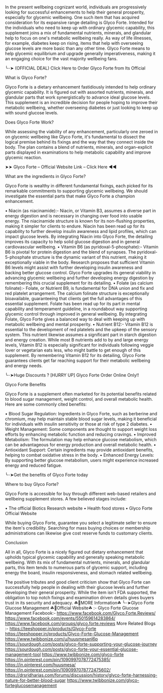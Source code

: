 
In the present wellbeing cognizant world, individuals are progressively looking for successful enhancements to help their general prosperity, especially for glycemic wellbeing. One such item that has acquired consideration for its expansive range detailing is Glyco Forte. Intended for the individuals who need to keep up with ordinary glycemic capability, this supplement joins a mix of fundamental nutrients, minerals, and glandular help to focus on one's metabolic wellbeing really. As way of life illnesses, for example, diabetes keep on rising, items that help with overseeing glucose levels are more basic than any other time. Glyco Forte means to help glycemic equilibrium and upgrade generally imperativeness, making it an engaging choice for the vast majority wellbeing fans.

╰┈➤ (OFFICIAL DEAL) Click Here to Order Glyco Forte from Its Official

What is Glyco Forte?

Glyco Forte is a dietary enhancement fastidiously intended to help ordinary glycemic capability. It is figured out with assorted nutrients, minerals, and glandular parts that work synergistically to advance ideal glucose levels. This supplement is an incredible decision for people hoping to improve their metabolic wellbeing, whether overseeing diabetes or just looking to keep up with sound glucose levels.


Does Glyco Forte Work?

While assessing the viability of any enhancement, particularly one zeroed in on glycemic wellbeing like Glyco Forte, it's fundamental to dissect the logical premise behind its fixings and the way that they connect inside the body. The plan contains a blend of nutrients, minerals, and organ-explicit parts displayed in examinations to help metabolic capability and improve glycemic reaction.

➤➤ Glyco Forte – Official Website Link – Click Here ◀◀

What are the ingredients in Glyco Forte?

Glyco Forte is wealthy in different fundamental fixings, each picked for its remarkable commitments to supporting glycemic wellbeing. We should investigate the essential parts that make Glyco Forte a champion enhancement.

•	Niacin (as niacinamide):- Niacin, or Vitamin B3, assumes a diverse part in energy digestion and is necessary in changing over food into usable energy. The niacinamide structure is known for its non-flushing properties, making it simpler for clients to endure. Niacin has been read up for its capability to further develop insulin awareness and lipid profiles, which can impact glucose levels. By integrating Niacin into Glyco Forte, the detailing improves its capacity to help solid glucose digestion and in general cardiovascular wellbeing.
•	Vitamin B6 (as pyridoxal-5-phosphate):- Vitamin B6 is pivotal for protein digestion and the blend of synapses. The pyridoxal-5-phosphate structure is the dynamic variant of this nutrient, making it exceptionally viable in the body. Research proposes that sufficient Vitamin B6 levels might assist with further developing insulin awareness and backing better glucose control. Glyco Forte upgrades its general viability in advancing glycemic wellbeing and further developing energy digestion by remembering this crucial supplement for its detailing.
•	Folate (as calcium folinate):- Folate, or Nutrient B9, is fundamental for DNA union and fix and red platelet arrangement. The calcium folinate structure is exceptionally bioavailable, guaranteeing that clients get the full advantages of this essential supplement. Folate has been read up for its part in mental capability and temperament guideline, in a roundabout way supporting glycemic control through improved in general wellbeing. By integrating Folate, Glyco Forte gives a balanced way to deal with keeping up with metabolic wellbeing and mental prosperity.
•	Nutrient B12:- Vitamin B12 is essential to the development of red platelets and the upkeep of the sensory system. This nutrient likewise assumes a significant part in starch digestion and energy creation. While most B nutrients add to by and large energy levels, Vitamin B12 is especially significant for individuals following veggie lover or vegetarian eats less, who might battle to get enough of this supplement. By remembering Vitamin B12 for its detailing, Glyco Forte guarantees clients get far reaching support for their metabolic wellbeing and energy needs.

╰┈➤Huge Discounts ? [HURRY UP] Glyco Forte Order Online Only!!

Glyco Forte Benefits

Glyco Forte is a supplement often marketed for its potential benefits related to blood sugar management, weight control, and overall metabolic health. Here are some commonly cited benefits:

•	Blood Sugar Regulation: Ingredients in Glyco Forte, such as berberine and chromium, may help maintain stable blood sugar levels, making it beneficial for individuals with insulin sensitivity or those at risk of type 2 diabetes.
•	Weight Management: Some components are thought to support weight loss efforts by enhancing metabolic function and reducing cravings.
•	Improved Metabolism: The formulation may help enhance glucose metabolism, which can be advantageous for energy production and overall metabolic health.
•	Antioxidant Support: Certain ingredients may provide antioxidant benefits, helping to combat oxidative stress in the body.
•	Enhanced Energy Levels: By supporting better glucose metabolism, users might experience increased energy and reduced fatigue.

╰┈➤Get the benefits of Glyco Forte today

Where to buy Glyco Forte?

Glyco Forte is accessible for buy through different web-based retailers and wellbeing supplement stores. A few believed stages include:

•	The official Biotics Research website
•	Health food stores
•	Glyco Forte Official Website

While buying Glyco Forte, guarantee you select a legitimate seller to ensure the item's credibility. Searching for mass buying choices or membership administrations can likewise give cost reserve funds to customary clients.


Conclusion

All in all, Glyco Forte is a nicely figured out dietary enhancement that upholds typical glycemic capability and generally speaking metabolic wellbeing. With its mix of fundamental nutrients, minerals, and glandular parts, this item tends to numerous parts of glycemic support, including energy the board, insulin responsiveness, and stomach related wellbeing.

The positive tributes and good client criticism show that Glyco Forte can successfully help people in dealing with their glucose levels and further developing their general prosperity. While the item isn't FDA supported, the obligation to top notch fixings and examination driven details gives buyers trust in its security and adequacy.
☘📣MORE Information☘ ╰┈➤Glyco Forte Glucose Management
☘📣Official Website☘ :-  Glyco Forte Glucose Management
Facebook:- 
https://www.facebook.com/Glyco.Forte.Reviews/
https://www.facebook.com/events/550159614283864/
https://www.facebook.com/groups/glyco.forte.reviews
More Related Blogs :-
https://teeshopper.in/products/Glyco-Forte
https://teeshopper.in/products/Glyco-Forte-Glucose-Management
https://www.twibbonize.com/u/huusmesanl6p
https://sourdough.com/posts/glyco-forte-supporting-your-glucose-journey
https://sourdough.com/posts/glyco-forte-your-essential-glucose-management-tool
https://www.twibbonize.com/glyco-forte
https://in.pinterest.com/pin/1090997078772475385/
https://in.pinterest.com/huusmesa/
https://in.pinterest.com/pin/1090997078772475602/
https://drsridharias.com/forums/discussion/history/glyco-forte-harnessing-nature-for-better-blood-sugar
https://www.twibbonize.com/glyco-forteglucosemanagement

